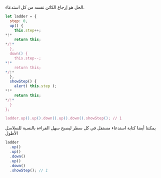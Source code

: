 الحل هو إرجاع الكائن نفسه من كل استدعاء.

```js run demo
let ladder = {
  step: 0,
  up() {
    this.step++;
*!*
    return this;
*/!*
  },
  down() {
    this.step--;
*!*
    return this;
*/!*
  },
  showStep() {
    alert( this.step );
*!*
    return this;
*/!*
  }
};

ladder.up().up().down().up().down().showStep(); // 1
```

يمكننا أيضا كتابة استدعاء مستقل في كل سطر ليصبح سهل القراءة بالنسبة للسلاسل الأطول

```js
ladder
  .up()
  .up()
  .down()
  .up()
  .down()
  .showStep(); // 1
```
